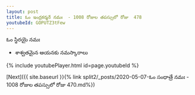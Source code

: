 ```yaml
---
layout: post
title: ఓం ఇంద్రకర్మనే నమః  - 1008 రోజుల తపస్సులో రోజు  478
youtubeId: GOPUTZ3tFew
---
```

 
 
 ఓం స్థిరయై నమః  
 
 - శాశ్వతమైన ఆయనకు నమస్కారాలు 
 
  
 
  
 
 
 
 
 
 


{% include youtubePlayer.html id=page.youtubeId %}
 
[Next]({{ site.baseurl }}{% link  split2/_posts/2020-05-07-ఓం సంధాత్రే నమః  - 1008 రోజుల తపస్సులో రోజు  470.md%})
 
